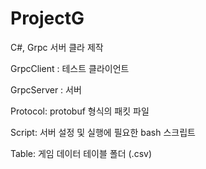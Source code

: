 # ProjectG


C#, Grpc 서버 클라 제작


GrpcClient : 테스트 클라이언트

GrpcServer : 서버

Protocol: protobuf 형식의 패킷 파일

Script: 서버 설정 및 실행에 필요한 bash 스크립트

Table: 게임 데이터 테이블 폴더 (.csv)
